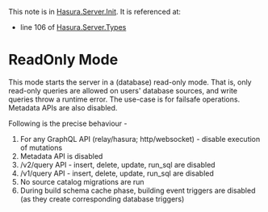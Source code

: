 This note is in [Hasura.Server.Init](https://github.com/hasura/graphql-engine/blob/master/server/src-lib/Hasura/Server/Init.hs#L48).
It is referenced at:
  - line 106 of [Hasura.Server.Types](https://github.com/hasura/graphql-engine/blob/master/server/src-lib/Hasura/Server/Types.hs#L106)

# ReadOnly Mode


This mode starts the server in a (database) read-only mode. That is, only
read-only queries are allowed on users' database sources, and write
queries throw a runtime error. The use-case is for failsafe operations.
Metadata APIs are also disabled.

Following is the precise behaviour -
  1. For any GraphQL API (relay/hasura; http/websocket) - disable execution of
  mutations
  2. Metadata API is disabled
  3. /v2/query API - insert, delete, update, run_sql are disabled
  4. /v1/query API - insert, delete, update, run_sql are disabled
  5. No source catalog migrations are run
  6. During build schema cache phase, building event triggers are disabled (as
  they create corresponding database triggers)

